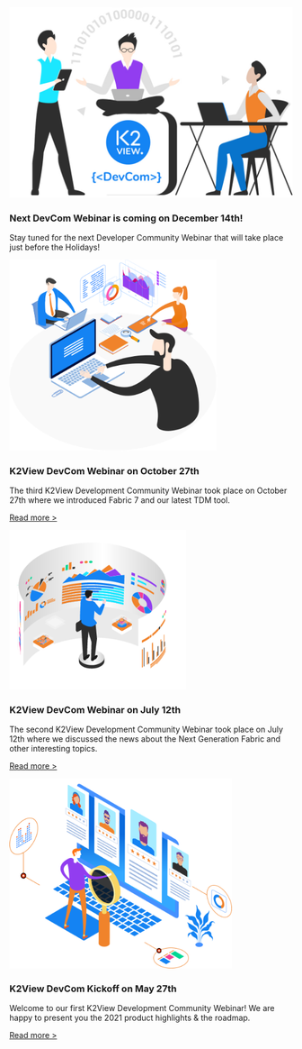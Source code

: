 <!--block-->

<img src="images/img13.jpg" style="zoom: 80%;" />

### Next DevCom Webinar is coming on December 14th!

Stay tuned for the next Developer Community Webinar that will take place just before the Holidays! 


<!--block-->

<img src="images/img7.png" style="zoom:80%;" />

### K2View DevCom Webinar on October 27th

The third K2View Development Community Webinar took place on October 27th where we introduced Fabric 7 and our latest TDM tool.

[Read more >](webinar_20211027/20211027_Webinar_Agenda_And_Speakers.md)

<!--block-->

<img src="images/img10.png" style="zoom:80%;" />

### K2View DevCom Webinar on July 12th

The second K2View Development Community Webinar took place on July 12th where we discussed the news about the Next Generation Fabric and other interesting topics.

[Read more >](webinar_20210712/20210712_Webinar_Agenda_And_Speakers.md)

<!--block-->

<img src="images/img5.png" style="zoom:80%;" />

### K2View DevCom Kickoff on May 27th

Welcome to our first K2View Development Community Webinar! We are happy to present you the 2021 product highlights & the roadmap.

[Read more >](webinar_20210527/20210712_Webinar_Agenda_And_Speakers.md)
